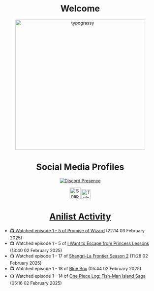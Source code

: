 <div align="center">

# Welcome
<a href="https://github.com/kawarimidoll/typograssy">
    <img alt="typograssy" src="https://typograssy.deno.dev/api?text=%E3%82%88%E3%81%86%E3%81%93%E3%81%9D%E3%81%BF%E3%81%AA%E3%81%95%E3%82%93%20-%20Sheby--&&l0=none&l1=82d9d0&l2=027353&l3=038c4c&l4=01402e&bg=none&frame=none&speed=100&comment=" width="421.99">
</a>

</div>

<div align="center">

# Social Media Profiles

[![Discord Presence](https://lanyard.cnrad.dev/api/612532963938271232)](https://discord.com/users/612532963938271232)


<a href="https://www.snapchat.com/add/a.sheby" title="Snapchat Profile">
    <img src="https://www.freepnglogos.com/uploads/snapchat-logo-png-0.png" width="35" alt="Snapchat Logo" />


<a href="https://t.me/ASheby" title="Telegram Profile">
    <img src="https://www.freepnglogos.com/uploads/telegram-logo-png-0.png" width="30" alt="Telegram Logo" />


</div>

<div align="center">

# Anilist Activity

</div>

<!-- ANILIST_ACTIVITY:start -->

-   📺 Watched episode 1 - 5 of [Promise of Wizard](https://anilist.co/anime/170916) (22:14 03 February 2025)
-   📺 Watched episode 1 - 5 of [I Want to Escape from Princess Lessons](https://anilist.co/anime/170650) (13:40 02 February 2025)
-   📺 Watched episode 1 - 17 of [Shangri-La Frontier Season 2](https://anilist.co/anime/176508) (11:28 02 February 2025)
-   📺 Watched episode 1 - 18 of [Blue Box](https://anilist.co/anime/170942) (05:44 02 February 2025)
-   📺 Watched episode 1 - 14 of [One Piece Log: Fish-Man Island Saga](https://anilist.co/anime/183423) (05:16 02 February 2025)

<!-- ANILIST_ACTIVITY:end -->
